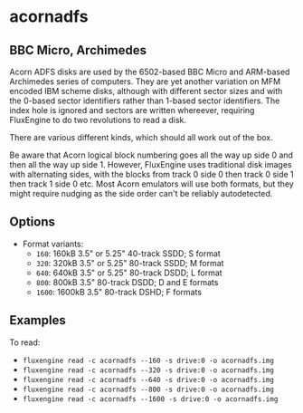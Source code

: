 acornadfs
====
## BBC Micro, Archimedes
<!-- This file is automatically generated. Do not edit. -->

Acorn ADFS disks are used by the 6502-based BBC Micro and ARM-based Archimedes
series of computers. They are yet another variation on MFM encoded IBM scheme
disks, although with different sector sizes and with the 0-based sector
identifiers rather than 1-based sector identifiers. The index hole is ignored
and sectors are written whereever, requiring FluxEngine to do two revolutions
to read a disk.

There are various different kinds, which should all work out of the box.

Be aware that Acorn logical block numbering goes all the way up side 0 and
then all the way up side 1. However, FluxEngine uses traditional disk images
with alternating sides, with the blocks from track 0 side 0 then track 0 side
1 then track 1 side 0 etc. Most Acorn emulators will use both formats, but
they might require nudging as the side order can't be reliably autodetected.

## Options

  - Format variants:
      - `160`: 160kB 3.5" or 5.25" 40-track SSDD; S format
      - `320`: 320kB 3.5" or 5.25" 80-track SSDD; M format
      - `640`: 640kB 3.5" or 5.25" 80-track DSDD; L format
      - `800`: 800kB 3.5" 80-track DSDD; D and E formats
      - `1600`: 1600kB 3.5" 80-track DSHD; F formats

## Examples

To read:

  - `fluxengine read -c acornadfs --160 -s drive:0 -o acornadfs.img`
  - `fluxengine read -c acornadfs --320 -s drive:0 -o acornadfs.img`
  - `fluxengine read -c acornadfs --640 -s drive:0 -o acornadfs.img`
  - `fluxengine read -c acornadfs --800 -s drive:0 -o acornadfs.img`
  - `fluxengine read -c acornadfs --1600 -s drive:0 -o acornadfs.img`

